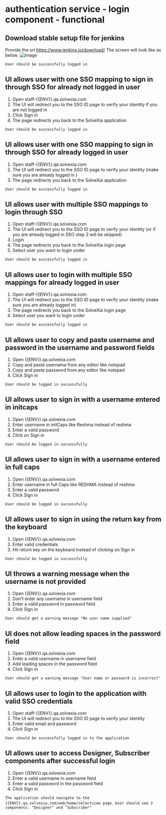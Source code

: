 # authentication service - login component - functional

## Download stable setup file for jenkins

Provide the url https://www.jenkins.io/download/ 
The screen will look like as below.
![image](https://user-images.githubusercontent.com/11056300/157034234-033e1598-165a-43a3-a637-9fcc2ae98d3d.png)


`User should be successfully logged in`

## UI allows user with one SSO mapping to sign in through SSO for already not logged in user

1. Open staff-{{ENV}}.qa.solvexia.com
2. The UI will redirect you to the SSO ID page to verify your identity if you are not logged in
3. Click Sign in
4. The page redirects you back to the SolveXia application

`User should be successfully logged in`

## UI allows user with one SSO mapping to sign in through SSO for already logged in user

1. Open staff-{{ENV}}.qa.solvexia.com
2. The UI will redirect you to the SSO ID page to verify your identity (make sure you are already logged in )
3. The page redirects you back to the SolveXia application

`User should be successfully logged in` 

## UI allows user with multiple SSO mappings to login through SSO

1. Open staff-{{ENV}}.qa.solvexia.com
2. The UI will redirect you to the SSO ID page to verify your identity (or if you are already logged in SSO step 3 will be skipped)
3. Login
4. The page redirects you back to the SolveXia login page
5. Select user you want to login under

`User should be successfully logged in`

## UI allows user to login with multiple SSO mappings for already logged in user

1. Open staff-{{ENV}}.qa.solvexia.com
2. The UI will redirect you to the SSO ID page to verify your identity (make sure you are already logged in)
3. The page redirects you back to the SolveXia login page
4. Select user you want to login under

`User should be successfully logged in`

## UI allows user to copy and paste username and password in the username and password fields

1. Open {{ENV}}.qa.solvexia.com
2. Copy and paste username from any editor like notepad
3. Copy and paste password from any editor like notepad
4. Click Sign in

`User should be logged in successfully `

## UI allows user to sign in with a username entered in initcaps

1. Open {{ENV}}.qa.solvexia.com 
2. Enter username in initCaps like Reshma instead of reshma 
3. Enter a valid password
4. Click on Sign in

`User should be logged in successfully`

## UI allows user to sign in with a username entered in full caps

1. Open {{ENV}}.qa.solvexia.com 
2. Enter username in full Caps like RESHMA instead of reshma  
3. Enter a valid password
4. Click Sign in

`User should be logged in successfully`

## UI allows user to sign in using the return key from the keyboard

1. Open {{ENV}}.qa.solvexia.com 
2. Enter valid credentials
3. Hit return key on the keyboard instead of clicking on Sign in

`User should be logged in successfully`

## UI throws a warning message when the username is not provided

1. Open {{ENV}}.qa.solvexia.com 
2. Don't enter any username in username field
3. Enter a valid password in password field
4. Click Sign in

`User should get a warning message "No user name supplied" `

## UI does not allow leading spaces in the password field 

1. Open {{ENV}}.qa.solvexia.com 
2. Enter a valid username in username field								
3. Add leading spaces in the password field
4. Click Sign in

`User should get a warning message "User name or password is incorrect" `

## UI allows user to login to the application with valid SSO credentials

1. Open staff-{{ENV}}.qa.solvexia.com
2. The UI will redirect you to the SSO ID page to verify your identity 
3. Enter valid email and password
4. Click Sign in

 `User should be successfully logged in to the application`

## UI allows user to access Designer, Subscriber components after successful login

1. Open {{ENV}}.qa.solvexia.com
2. Enter a valid username in username field
3. Enter a valid password in the password field
4. Click Sign in

`The application should navigate to the {{ENV}}.qa.solvexia.com/web/home/selectview page.` 
`User should see 2 components: "Designer" and "Subscriber"`
